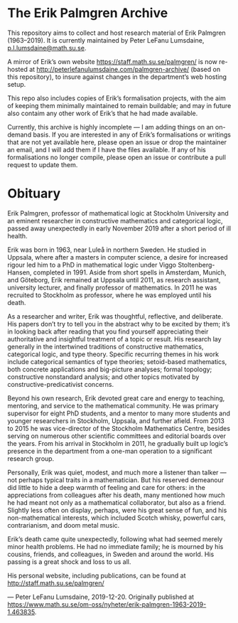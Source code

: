# The Erik Palmgren Archive

This repository aims to collect and host research material of Erik Palmgren (1963–2019).  It is currently maintained by Peter LeFanu Lumsdaine, <p.l.lumsdaine@math.su.se>.

A mirror of Erik’s own website https://staff.math.su.se/palmgren/ is now re-hosted at http://peterlefanulumsdaine.com/palmgren-archive/ (based on this repository), to insure against changes in the department’s web hosting setup.

This repo also includes copies of Erik’s formalisation projects, with the aim of keeping them minimally maintained to remain buildable; and may in future also contaim any other work of Erik’s that he had made available.

Currently, this archive is highly incomplete — I am adding things on an on-demand basis.  If you are interested in any of Erik’s formalisations or writings that are not yet available here, please open an issue or drop the maintainer an email, and I will add them if I have the files available.  If any of his formalisations no longer compile, please open an issue or contribute a pull request to update them.

# Obituary

Erik Palmgren, professor of mathematical logic at Stockholm University and an eminent researcher in constructive mathematics and categorical logic, passed away unexpectedly in early November 2019 after a short period of ill health.

Erik was born in 1963, near Luleå in northern Sweden.  He studied in Uppsala, where after a masters in computer science, a desire for increased rigour led him to a PhD in mathematical logic under Viggo Stoltenberg-Hansen, completed in 1991.  Aside from short spells in Amsterdam, Munich, and Göteborg, Erik remained at Uppsala until 2011, as research assistant, university lecturer, and finally professor of mathematics.  In 2011 he was recruited to Stockholm as professor, where he was employed until his death.

As a researcher and writer, Erik was thoughtful, reflective, and deliberate. His papers don’t try to tell you in the abstract why to be excited by them; it’s in looking back after reading that you find yourself appreciating their authoritative and insightful treatment of a topic or result.  His research lay generally in the intertwined traditions of constructive mathematics, categorical logic, and type theory.   Specific recurring themes in his work include categorical semantics of type theories; setoid-based mathematics, both concrete applications and big-picture analyses; formal topology; constructive nonstandard analysis; and other topics motivated by constructive-predicativist concerns.

Beyond his own research, Erik devoted great care and energy to teaching, mentoring, and service to the mathematical community.  He was primary supervisor for eight PhD students, and a mentor to many more students and younger researchers in Stockholm, Uppsala, and further afield.  From 2013 to 2015 he was vice-director of the Stockholm Mathematics Centre, besides serving on numerous other scientific committees and editorial boards over the years.  From his arrival in Stockholm in 2011, he gradually built up logic’s presence in the department from a one-man operation to a significant research group.

Personally, Erik was quiet, modest, and much more a listener than talker — not perhaps typical traits in a mathematician.  But his reserved demeanour did little to hide a deep warmth of feeling and care for others: in the appreciations from colleagues after his death, many mentioned how much he had meant not only as a mathematical collaborator, but also as a friend.  Slightly less often on display, perhaps, were his great sense of fun, and his non-mathematical interests, which included Scotch whisky, powerful cars, contrarianism, and doom metal music.

Erik’s death came quite unexpectedly, following what had seemed merely minor health problems.  He had no immediate family; he is mourned by his cousins, friends, and colleagues, in Sweden and around the world.  His passing is a great shock and loss to us all.

His personal website, including publications, can be found at http://staff.math.su.se/palmgren/

— Peter LeFanu Lumsdaine, 2019-12-20.  Originally published at https://www.math.su.se/om-oss/nyheter/erik-palmgren-1963-2019-1.463835.
